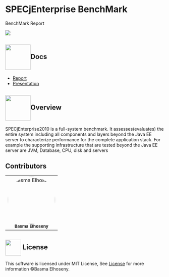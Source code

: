 # SPECjEnterprise BenchMark
BenchMark Report
 
<img src="https://miro.medium.com/v2/resize:fit:1400/0*sNT7VQorauRNV3QC"/>



## <img  align= center width=80px height=80px src="https://usagif.com/wp-content/uploads/gifs/book-95.gif">Docs

- <a href ="https://github.com/BasmaElhoseny01/SPECjEnterprise-BenchMark/blob/main/01_16_Basma_Elhoseny.pdf">Report</a>
- <a href ="https://github.com/BasmaElhoseny01/SPECjEnterprise-BenchMark/blob/main/01_16_Basma_Elhoseny.pptx">Presentation</a>

## <img  align= center width=80px height=80px src="https://www.zellusmarketing.com/wp-content/uploads/2021/03/icon-1.6s-309px-1-1.gif">Overview
SPECjEnterprise2010 is a full-system benchmark. It assesses(evaluates) the entire system including all components and layers beyond the Java EE server to characterize performance for the complete application stack. For example the supporting infrastructure that are tested beyond the Java EE server are JVM, Database, CPU, disk and servers

## Contributors <a id="contributors"></a>
<table>
  <tr>
    <td align="center">
      <a href="https://github.com/BasmaElhoseny01" target="_black">
        <img src="https://avatars.githubusercontent.com/u/72309546?s=400&u=1aee927020f5bd13f5020273aea97f676a175502&v=4" style="border-radius: 50%; width: 150px; height: 150px;" alt="Basma Elhoseny"/>
      </a>
      <br />
      <sub><b>Basma Elhoseny</b></sub>
    </td>
  </tr>
</table>



## <img  align= center width=50px height=50px src="https://media1.giphy.com/media/ggoKD4cFbqd4nyugH2/giphy.gif?cid=6c09b9527jpi8kfxsj6eswuvb7ay2p0rgv57b7wg0jkihhhv&rid=giphy.gif&ct=s"> License <a id = "license"></a>
This software is licensed under MIT License, See [License](https://github.com/BasmaElhoseny01/SPECjEnterprise-BenchMark/blob/main/LICENSE) for more information ©Basma Elhoseny.
